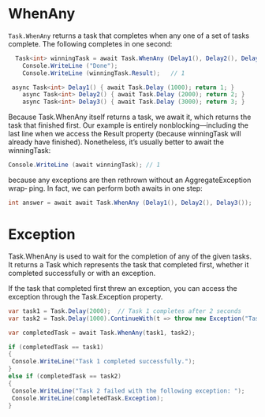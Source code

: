 # WhenAny
`Task.WhenAny` returns a task that completes when any one of a set of tasks complete. The following completes in one second:
```c#
  Task<int> winningTask = await Task.WhenAny (Delay1(), Delay2(), Delay3());
    Console.WriteLine ("Done");
    Console.WriteLine (winningTask.Result);   // 1

 async Task<int> Delay1() { await Task.Delay (1000); return 1; }
    async Task<int> Delay2() { await Task.Delay (2000); return 2; }
    async Task<int> Delay3() { await Task.Delay (3000); return 3; }

```
Because Task.WhenAny itself returns a task, we await it, which returns the task that finished first. Our example is entirely nonblocking—including the last line when we access the Result property (because winningTask will already have finished). Nonetheless, it’s usually better to await the winningTask:
```c#
Console.WriteLine (await winningTask); // 1
```
because any exceptions are then rethrown without an AggregateException wrap‐
ping. In fact, we can perform both awaits in one step:
```c#
int answer = await await Task.WhenAny (Delay1(), Delay2(), Delay3());
```

# Exception

Task.WhenAny is used to wait for the completion of any of the given tasks. It returns a Task<Task> which represents the task that completed first, whether it completed successfully or with an exception.

If the task that completed first threw an exception, you can access the exception through the Task.Exception property.


```c#
var task1 = Task.Delay(2000);  // Task 1 completes after 2 seconds
var task2 = Task.Delay(1000).ContinueWith(t => throw new Exception("Task 2 failed")); // Task 2 fails after 1 second

var completedTask = await Task.WhenAny(task1, task2);

if (completedTask == task1)
{
 Console.WriteLine("Task 1 completed successfully.");
}
else if (completedTask == task2)
{
 Console.WriteLine("Task 2 failed with the following exception: ");
 Console.WriteLine(completedTask.Exception);
}
```
